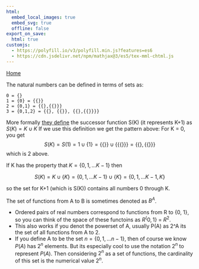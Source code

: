 ```yaml
---
html:
  embed_local_images: true
  embed_svg: true
  offline: false
export_on_save:
  html: true
customjs:
  - https://polyfill.io/v3/polyfill.min.js?features=es6
  - https://cdn.jsdelivr.net/npm/mathjax@3/es5/tex-mml-chtml.js
---
```


[Home](/index.html)

The natural numbers can be defined in terms of sets as:
```
0 = {} 
1 = {0} = {{}}
2 = {0,1} = {{},{{}}}
3 = {0,1,2} = {{}, {{}}, {{},{{}}}}
```

More formally [they define](https://en.wikipedia.org/wiki/Successor_function) the successor function S(K) (it represents K+1)
as $S(K) = K \cup {K}$
If we use this definition we get the pattern above:
For K = 0, you get 
$$ S(K) = S(1) = 1 \cup \{1\} = \{\{\}\} 
\cup \{\{\{\}\}\} = \{\{\}, \{\{\}\}\}$$
 which is 2 above.

If K has the property that $K = \{0, 1, ...K-1\}$ then 

$$ S(K) = K \cup \{K\} = \{0,1,...K-1\} \cup \{K\} = \{0,1,...K-1,K\}$$

so the set for K+1 (which is S(K)) contains all numbers 0 through K.



The set of functions from A to B is sometimes denoted as $B^A$.
- Ordered pairs of real numbers correspond to functions from R to \{0, 1\},
    so you can think of the space of these functoins as $R^\{0,1\}$ = $R^2$.
- This also works if you denot the powerset of A, usually P(A) as 2^A
    its the set of all functions from A to 2.
- If you define A to be the set $n = \{0,1,...n-1\}$,
    then of course we know $P(A)$ has $2^n$ elements. But its especially cool 
    to use the notation $2^n$ to represent $P(A)$. Then considering $2^n$ as a set of functions,
    the cardinality of this set is the numerical value $2^n$.

